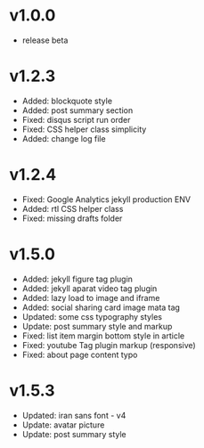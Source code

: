 # v1.0.0

- release beta

# v1.2.3

- Added: blockquote style
- Added: post summary section
- Fixed: disqus script run order
- Fixed: CSS helper class simplicity
- Added: change log file

# v1.2.4

- Fixed: Google Analytics jekyll production ENV 
- Added: rtl CSS helper class
- Fixed: missing drafts folder 

# v1.5.0

- Added: jekyll figure tag plugin
- Added: jekyll aparat video tag plugin
- Added: lazy load to image and iframe
- Added: social sharing card image mata tag
- Updated: some css typography styles
- Update: post summary style and markup
- Fixed: list item margin bottom style in article
- Fixed: youtube Tag plugin markup (responsive)
- Fixed: about page content typo

# v1.5.3

- Updated: iran sans font - v4
- Update: avatar picture
- Update: post summary style
